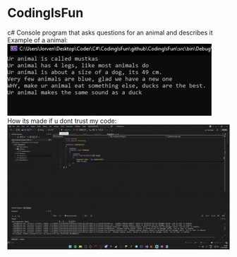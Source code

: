 # CodingIsFun
c# Console program that asks questions for an animal and describes it
Example of a animal:
![video](readmeSRC/MyAnimal.png) <br />
How its made if u dont trust my code:
![myAnimal](readmeSRC/CodingIsFun.gif)